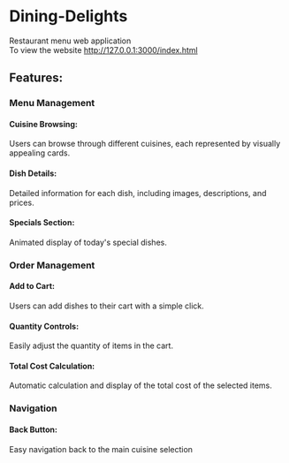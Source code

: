 # Dining-Delights
Restaurant menu web application
<br>
To view the website 
http://127.0.0.1:3000/index.html

## Features:

### Menu Management

#### Cuisine Browsing: 

Users can browse through different cuisines, each represented by visually appealing cards.

#### Dish Details: 
Detailed information for each dish, including images, descriptions, and prices.


#### Specials Section: 
Animated display of today's special dishes.

### Order Management

#### Add to Cart:
Users can add dishes to their cart with a simple click.

#### Quantity Controls: 
Easily adjust the quantity of items in the cart.
#### Total Cost Calculation: 

Automatic calculation and display of the total cost of the selected items.


### Navigation

#### Back Button: 
Easy navigation back to the main cuisine selection